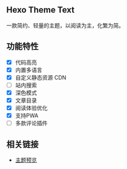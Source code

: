 ## Hexo Theme Text
一款简约、轻量的主题，以阅读为主，化繁为简。

## 功能特性
- [x] 代码高亮
- [x] 内置多语言
- [x] 自定义静态资源 CDN
- [ ] 站内搜索
- [x] 深色模式
- [x] 文章目录
- [x] 阅读体验优化
- [x] 支持PWA
- [ ] 多款评论插件

## 相关链接

- [主题预览](https://www.imalun.com)